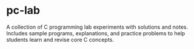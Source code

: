 # pc-lab
A collection of C programming lab experiments with solutions and notes. Includes sample programs, explanations, and practice problems to help students learn and revise core C concepts.
